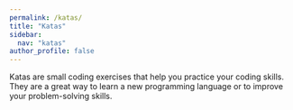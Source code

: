 ```yaml
---
permalink: /katas/
title: "Katas"
sidebar:
  nav: "katas"
author_profile: false
---
```


Katas are small coding exercises that help you practice your coding skills. They are a great way to learn a new
programming language or to improve your problem-solving skills. 